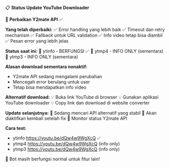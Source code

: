 📋 **Status Update YouTube Downloader**

🔧 **Perbaikan Y2mate API** ✅

**Yang telah diperbaiki:**
✅ Error handling yang lebih baik
✅ Timeout dan retry mechanism
✅ Fallback untuk URL validation
✅ Info video tetap bisa diambil
✅ Pesan error yang lebih jelas

**Status saat ini:**
🎯 ytinfo - BERFUNGSI ✅
🎯 ytmp4 - INFO ONLY (sementara)
🎯 ytmp3 - INFO ONLY (sementara)

**Alasan download sementara nonaktif:**
- Y2mate API sedang mengalami perubahan
- Mencegah error berulang untuk user
- Tetap bisa mendapatkan info video

**Alternatif download:**
💡 Buka link YouTube di browser
💡 Gunakan aplikasi YouTube downloader
💡 Copy link dan download di website converter

**Update selanjutnya:**
🔄 Sedang mencari API alternatif yang stabil
🔄 Akan diaktifkan kembali setelah fix
🔄 Monitor status Y2mate API

**Cara test:**
- ytinfo https://youtu.be/dQw4w9WgXcQ ✅
- ytmp4 https://youtu.be/dQw4w9WgXcQ (info only)
- ytmp3 https://youtu.be/dQw4w9WgXcQ (info only)

💬 Bot masih berfungsi normal untuk fitur lain!
